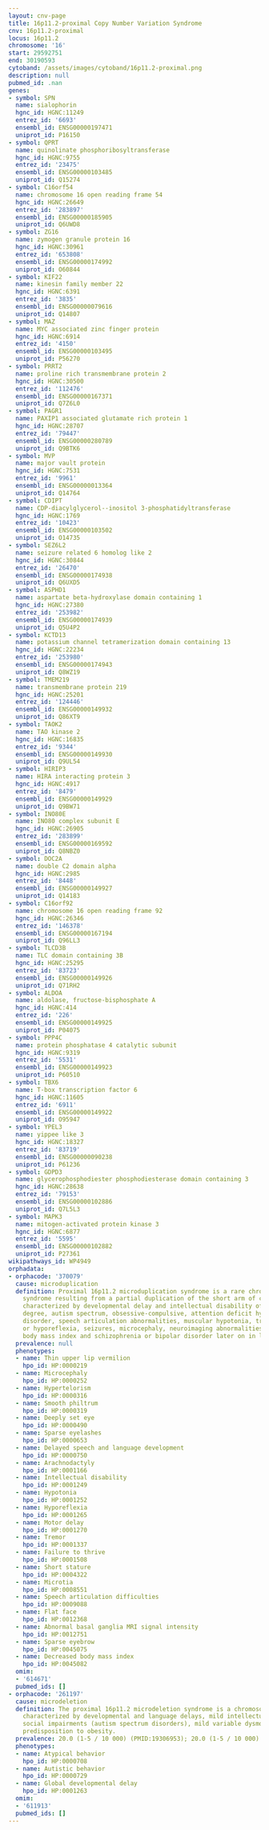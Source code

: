 ```yaml
---
layout: cnv-page
title: 16p11.2-proximal Copy Number Variation Syndrome
cnv: 16p11.2-proximal
locus: 16p11.2
chromosome: '16'
start: 29592751
end: 30190593
cytoband: /assets/images/cytoband/16p11.2-proximal.png
description: null
pubmed_id: .nan
genes:
- symbol: SPN
  name: sialophorin
  hgnc_id: HGNC:11249
  entrez_id: '6693'
  ensembl_id: ENSG00000197471
  uniprot_id: P16150
- symbol: QPRT
  name: quinolinate phosphoribosyltransferase
  hgnc_id: HGNC:9755
  entrez_id: '23475'
  ensembl_id: ENSG00000103485
  uniprot_id: Q15274
- symbol: C16orf54
  name: chromosome 16 open reading frame 54
  hgnc_id: HGNC:26649
  entrez_id: '283897'
  ensembl_id: ENSG00000185905
  uniprot_id: Q6UWD8
- symbol: ZG16
  name: zymogen granule protein 16
  hgnc_id: HGNC:30961
  entrez_id: '653808'
  ensembl_id: ENSG00000174992
  uniprot_id: O60844
- symbol: KIF22
  name: kinesin family member 22
  hgnc_id: HGNC:6391
  entrez_id: '3835'
  ensembl_id: ENSG00000079616
  uniprot_id: Q14807
- symbol: MAZ
  name: MYC associated zinc finger protein
  hgnc_id: HGNC:6914
  entrez_id: '4150'
  ensembl_id: ENSG00000103495
  uniprot_id: P56270
- symbol: PRRT2
  name: proline rich transmembrane protein 2
  hgnc_id: HGNC:30500
  entrez_id: '112476'
  ensembl_id: ENSG00000167371
  uniprot_id: Q7Z6L0
- symbol: PAGR1
  name: PAXIP1 associated glutamate rich protein 1
  hgnc_id: HGNC:28707
  entrez_id: '79447'
  ensembl_id: ENSG00000280789
  uniprot_id: Q9BTK6
- symbol: MVP
  name: major vault protein
  hgnc_id: HGNC:7531
  entrez_id: '9961'
  ensembl_id: ENSG00000013364
  uniprot_id: Q14764
- symbol: CDIPT
  name: CDP-diacylglycerol--inositol 3-phosphatidyltransferase
  hgnc_id: HGNC:1769
  entrez_id: '10423'
  ensembl_id: ENSG00000103502
  uniprot_id: O14735
- symbol: SEZ6L2
  name: seizure related 6 homolog like 2
  hgnc_id: HGNC:30844
  entrez_id: '26470'
  ensembl_id: ENSG00000174938
  uniprot_id: Q6UXD5
- symbol: ASPHD1
  name: aspartate beta-hydroxylase domain containing 1
  hgnc_id: HGNC:27380
  entrez_id: '253982'
  ensembl_id: ENSG00000174939
  uniprot_id: Q5U4P2
- symbol: KCTD13
  name: potassium channel tetramerization domain containing 13
  hgnc_id: HGNC:22234
  entrez_id: '253980'
  ensembl_id: ENSG00000174943
  uniprot_id: Q8WZ19
- symbol: TMEM219
  name: transmembrane protein 219
  hgnc_id: HGNC:25201
  entrez_id: '124446'
  ensembl_id: ENSG00000149932
  uniprot_id: Q86XT9
- symbol: TAOK2
  name: TAO kinase 2
  hgnc_id: HGNC:16835
  entrez_id: '9344'
  ensembl_id: ENSG00000149930
  uniprot_id: Q9UL54
- symbol: HIRIP3
  name: HIRA interacting protein 3
  hgnc_id: HGNC:4917
  entrez_id: '8479'
  ensembl_id: ENSG00000149929
  uniprot_id: Q9BW71
- symbol: INO80E
  name: INO80 complex subunit E
  hgnc_id: HGNC:26905
  entrez_id: '283899'
  ensembl_id: ENSG00000169592
  uniprot_id: Q8NBZ0
- symbol: DOC2A
  name: double C2 domain alpha
  hgnc_id: HGNC:2985
  entrez_id: '8448'
  ensembl_id: ENSG00000149927
  uniprot_id: Q14183
- symbol: C16orf92
  name: chromosome 16 open reading frame 92
  hgnc_id: HGNC:26346
  entrez_id: '146378'
  ensembl_id: ENSG00000167194
  uniprot_id: Q96LL3
- symbol: TLCD3B
  name: TLC domain containing 3B
  hgnc_id: HGNC:25295
  entrez_id: '83723'
  ensembl_id: ENSG00000149926
  uniprot_id: Q71RH2
- symbol: ALDOA
  name: aldolase, fructose-bisphosphate A
  hgnc_id: HGNC:414
  entrez_id: '226'
  ensembl_id: ENSG00000149925
  uniprot_id: P04075
- symbol: PPP4C
  name: protein phosphatase 4 catalytic subunit
  hgnc_id: HGNC:9319
  entrez_id: '5531'
  ensembl_id: ENSG00000149923
  uniprot_id: P60510
- symbol: TBX6
  name: T-box transcription factor 6
  hgnc_id: HGNC:11605
  entrez_id: '6911'
  ensembl_id: ENSG00000149922
  uniprot_id: O95947
- symbol: YPEL3
  name: yippee like 3
  hgnc_id: HGNC:18327
  entrez_id: '83719'
  ensembl_id: ENSG00000090238
  uniprot_id: P61236
- symbol: GDPD3
  name: glycerophosphodiester phosphodiesterase domain containing 3
  hgnc_id: HGNC:28638
  entrez_id: '79153'
  ensembl_id: ENSG00000102886
  uniprot_id: Q7L5L3
- symbol: MAPK3
  name: mitogen-activated protein kinase 3
  hgnc_id: HGNC:6877
  entrez_id: '5595'
  ensembl_id: ENSG00000102882
  uniprot_id: P27361
wikipathways_id: WP4949
orphadata:
- orphacode: '370079'
  cause: microduplication
  definition: Proximal 16p11.2 microduplication syndrome is a rare chromosomal anomaly
    syndrome resulting from a partial duplication of the short arm of chromosome 16
    characterized by developmental delay and intellectual disability of a highly variable
    degree, autism spectrum, obsessive-compulsive, attention deficit hyperactivity
    disorder, speech articulation abnormalities, muscular hypotonia, tremor, hyper-
    or hyporeflexia, seizures, microcephaly, neuroimaging abnormalities, decreased
    body mass index and schizophrenia or bipolar disorder later on in life.
  prevalence: null
  phenotypes:
  - name: Thin upper lip vermilion
    hpo_id: HP:0000219
  - name: Microcephaly
    hpo_id: HP:0000252
  - name: Hypertelorism
    hpo_id: HP:0000316
  - name: Smooth philtrum
    hpo_id: HP:0000319
  - name: Deeply set eye
    hpo_id: HP:0000490
  - name: Sparse eyelashes
    hpo_id: HP:0000653
  - name: Delayed speech and language development
    hpo_id: HP:0000750
  - name: Arachnodactyly
    hpo_id: HP:0001166
  - name: Intellectual disability
    hpo_id: HP:0001249
  - name: Hypotonia
    hpo_id: HP:0001252
  - name: Hyporeflexia
    hpo_id: HP:0001265
  - name: Motor delay
    hpo_id: HP:0001270
  - name: Tremor
    hpo_id: HP:0001337
  - name: Failure to thrive
    hpo_id: HP:0001508
  - name: Short stature
    hpo_id: HP:0004322
  - name: Microtia
    hpo_id: HP:0008551
  - name: Speech articulation difficulties
    hpo_id: HP:0009088
  - name: Flat face
    hpo_id: HP:0012368
  - name: Abnormal basal ganglia MRI signal intensity
    hpo_id: HP:0012751
  - name: Sparse eyebrow
    hpo_id: HP:0045075
  - name: Decreased body mass index
    hpo_id: HP:0045082
  omim:
  - '614671'
  pubmed_ids: []
- orphacode: '261197'
  cause: microdeletion
  definition: The proximal 16p11.2 microdeletion syndrome is a chromosomal anomaly
    characterized by developmental and language delays, mild intellectual disability,
    social impairments (autism spectrum disorders), mild variable dysmorphism and
    predisposition to obesity.
  prevalence: 20.0 (1-5 / 10 000) (PMID:19306953); 20.0 (1-5 / 10 000) (PMID:21731881)
  phenotypes:
  - name: Atypical behavior
    hpo_id: HP:0000708
  - name: Autistic behavior
    hpo_id: HP:0000729
  - name: Global developmental delay
    hpo_id: HP:0001263
  omim:
  - '611913'
  pubmed_ids: []
---
```


